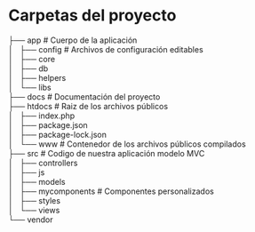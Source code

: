 # Carpetas del proyecto
├── app                     # Cuerpo de la aplicación<br>
│   ├── config              # Archivos de configuración editables <br>
│   ├── core<br>
│   ├── db<br>
│   ├── helpers<br>
│   └── libs          <br>
├── docs                    # Documentación del proyecto<br>
├── htdocs                  # Raiz de los archivos públicos <br>
│   ├── index.php<br>
│   ├── package.json<br>
│   ├── package-lock.json<br>
│   └── www                 # Contenedor de los archivos públicos compilados<br> 
├── src                     # Codigo de nuestra aplicación modelo MVC<br>
│   ├── controllers<br>
│   ├── js<br>
│   ├── models<br>
│   ├── mycomponents         # Componentes personalizados <br>
│   ├── styles<br>
│   └── views<br>
└── vendor<br>